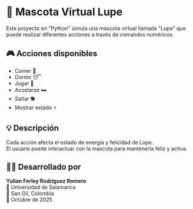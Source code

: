 # 🐾 Mascota Virtual Lupe

Este proyecto en "Python" simula una mascota virtual llamada "Lupe" que puede realizar diferentes acciones a través de comandos numéricos.

## 🎮 Acciones disponibles
- Comer 🍗  
- Dormir 😴  
- Jugar 🎾  
- Acostarse 🛏️  
- Saltar 🐕  
- Mostrar estado ⚡  

## 💡 Descripción
Cada acción afecta el estado de energía y felicidad de Lupe.  
El usuario puede interactuar con la mascota para mantenerla feliz y activa.

## 👨‍💻 Desarrollado por
**Yulian Ferley Rodríguez Romero**  
📘 Universidad de Salamanca  
📍 San Gil, Colombia  
📅 Octubre de 2025

